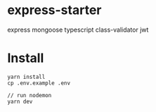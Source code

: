 # express-starter
express mongoose typescript class-validator jwt


# Install 
```
yarn install
cp .env.example .env

// run nodemon
yarn dev
```
